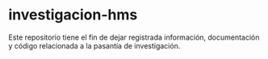 # investigacion-hms
Este repositorio tiene el fin de dejar registrada información, documentación y código relacionada a la pasantía de investigación.
